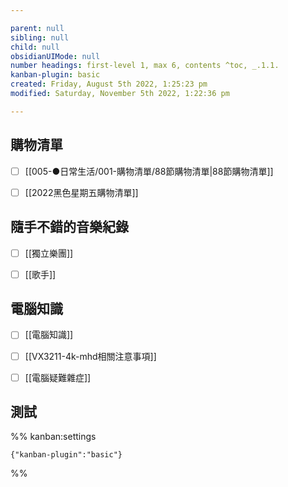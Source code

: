 ```yaml
---

parent: null
sibling: null
child: null
obsidianUIMode: null
number headings: first-level 1, max 6, contents ^toc, _.1.1.
kanban-plugin: basic
created: Friday, August 5th 2022, 1:25:23 pm
modified: Saturday, November 5th 2022, 1:22:36 pm

---
```


## 購物清單

- [ ] [[005-●日常生活/001-購物清單/88節購物清單|88節購物清單]]
- [ ] [[2022黑色星期五購物清單]]


## 隨手不錯的音樂紀錄

- [ ] [[獨立樂團]]
- [ ] [[歌手]]


## 電腦知識

- [ ] [[電腦知識]]
- [ ] [[VX3211-4k-mhd相關注意事項]]
- [ ] [[電腦疑難雜症]]


## 測試





%% kanban:settings
```
{"kanban-plugin":"basic"}
```
%%